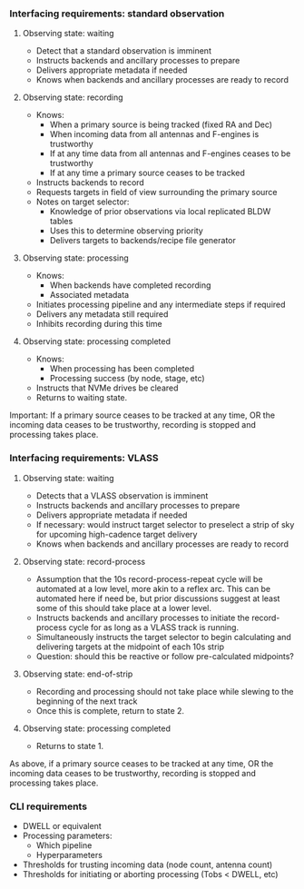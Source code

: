 ### Interfacing requirements: standard observation 

1. Observing state: waiting
    - Detect that a standard observation is imminent
    - Instructs backends and ancillary processes to prepare
    - Delivers appropriate metadata if needed
    - Knows when backends and ancillary processes are ready to record

2. Observing state: recording
    - Knows:
        - When a primary source is being tracked (fixed RA and Dec)
        - When incoming data from all antennas and F-engines 
        is trustworthy
        - If at any time data from all antennas and F-engines ceases
        to be trustworthy
        - If at any time a primary source ceases to be tracked
    - Instructs backends to record
    - Requests targets in field of view surrounding the primary source
    - Notes on target selector:
        - Knowledge of prior observations via local replicated BLDW tables
        - Uses this to determine observing priority
        - Delivers targets to backends/recipe file generator

3. Observing state: processing
    - Knows: 
        - When backends have completed recording
        - Associated metadata
    - Initiates processing pipeline and any intermediate steps if required
    - Delivers any metadata still required
    - Inhibits recording during this time

4. Observing state: processing completed
    - Knows: 
        - When processing has been completed
        - Processing success (by node, stage, etc)
    - Instructs that NVMe drives be cleared
    - Returns to waiting state. 

Important: 
If a primary source ceases to be tracked at any time, OR the incoming data
ceases to be trustworthy, recording is stopped and processing takes place.  

### Interfacing requirements: VLASS

1. Observing state: waiting
    - Detects that a VLASS observation is imminent
    - Instructs backends and ancillary processes to prepare
    - Delivers appropriate metadata if needed
    - If necessary: would instruct target selector to preselect a strip
    of sky for upcoming high-cadence target delivery
    - Knows when backends and ancillary processes are ready to record

2. Observing state: record-process
    - Assumption that the 10s record-process-repeat cycle will be automated
    at a low level, more akin to a reflex arc. This can be automated here if
    need be, but prior discussions suggest at least some of this should take
    place at a lower level. 
    - Instructs backends and ancillary processes to initiate the 
    record-process cycle for as long as a VLASS track is running. 
    - Simultaneously instructs the target selector to begin calculating and
    delivering targets at the midpoint of each 10s strip
    - Question: should this be reactive or follow pre-calculated midpoints?

3. Observing state: end-of-strip
    - Recording and processing should not take place while slewing to the
    beginning of the next track
    - Once this is complete, return to state 2. 

4. Observing state: processing completed
    - Returns to state 1.

As above, if a primary source ceases to be tracked at any time, OR the incoming data
ceases to be trustworthy, recording is stopped and processing takes place.  

### CLI requirements

- DWELL or equivalent
- Processing parameters: 
    - Which pipeline
    - Hyperparameters
- Thresholds for trusting incoming data (node count, antenna count)
- Thresholds for initiating or aborting processing (Tobs < DWELL, etc)